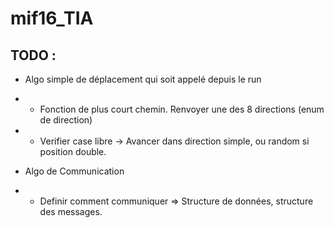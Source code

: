 # mif16_TIA


## TODO :
* Algo simple de déplacement qui soit appelé depuis le run
* * Fonction de plus court chemin. Renvoyer une des 8 directions (enum de direction)
* * Verifier case libre -> Avancer dans direction simple, ou random si position double.

* Algo de Communication
* * Definir comment communiquer => Structure de données, structure des messages.